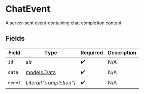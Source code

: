 # ChatEvent

A server-sent event containing chat completion content


## Fields

| Field                            | Type                             | Required                         | Description                      |
| -------------------------------- | -------------------------------- | -------------------------------- | -------------------------------- |
| `id`                             | *str*                            | :heavy_check_mark:               | N/A                              |
| `data`                           | [models.Data](../models/data.md) | :heavy_check_mark:               | N/A                              |
| `event`                          | *Literal["completion"]*          | :heavy_check_mark:               | N/A                              |